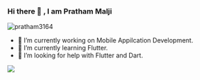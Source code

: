 ### Hi there 👋 , I am Pratham Malji
<p align="left"> <img src="https://komarev.com/ghpvc/?username=pratham3164&label=Profile Views&color=blue&style=plastic" alt="pratham3164" /> </p>
 
- 🔭 I’m currently working on Mobile Appilcation Development.
- 🌱 I’m currently learning Flutter.
- 🤔 I’m looking for help with Flutter and Dart.
<p><a href="https://github.com/pratham3164">
  <i,amg align="center" src="https://github-readme-stats.vercel.app/api/top-langs/?username=pratham3164&theme=dracula&line_langs_below=1" />
</a><a>
<img src="https://github-readme-stats.vercel.app/api?username=pratham3164&show_icons=true&theme=dracula&line_height=27" />
</a></p>
<!--
**pratham3164/pratham3164** is a ✨ _special_ ✨ repository because its `README.md` (this file) appears on your GitHub profile.

Here are some ideas to get you started:


- 👯 I’m looking to collaborate on ...

- 💬 Ask me about ...
- 📫 How to reach me: ...
- 😄 Pronouns: He/His
- ⚡ Fun fact: ...
-->
